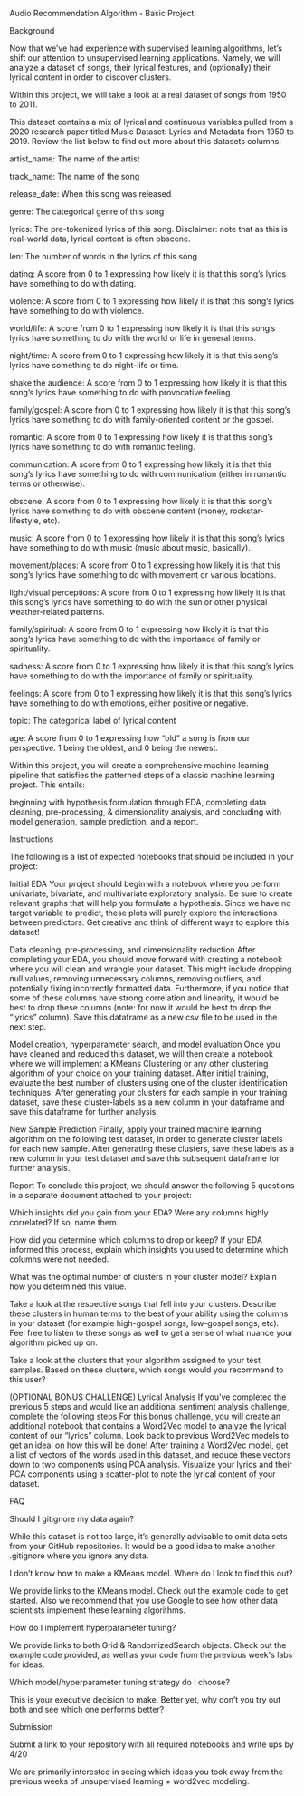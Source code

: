 Audio Recommendation Algorithm - Basic Project

Background

Now that we’ve had experience with supervised learning algorithms, let’s shift our attention to unsupervised learning applications. Namely, we will analyze a dataset of songs, their lyrical features, and (optionally) their lyrical content in order to discover clusters. 

Within this project, we will take a look at a real dataset of songs from 1950 to 2011. 

This dataset contains a mix of lyrical and continuous variables pulled from a 2020 research paper titled Music Dataset: Lyrics and Metadata from 1950 to 2019. Review the list below to find out more about this datasets columns:

artist_name: The name of the artist

track_name: The name of the song

release_date: When this song was released

genre: The categorical genre of this song

lyrics: The pre-tokenized lyrics of this song. Disclaimer: note that as this is real-world data, lyrical content is often obscene. 

len:  The number of words in the lyrics of this song

dating: A score from 0 to 1 expressing how likely it is that this song’s lyrics have something to do with dating.

violence: A score from 0 to 1 expressing how likely it is that this song’s lyrics have something to do with violence.

world/life: A score from 0 to 1 expressing how likely it is that this song’s lyrics have something to do with the world or life in general terms.

night/time: A score from 0 to 1 expressing how likely it is that this song’s lyrics have something to do night-life or time.

shake the audience: A score from 0 to 1 expressing how likely it is that this song’s lyrics have something to do with provocative feeling.

family/gospel: A score from 0 to 1 expressing how likely it is that this song’s lyrics have something to do with family-oriented content or the gospel.

romantic: A score from 0 to 1 expressing how likely it is that this song’s lyrics have something to do with romantic feeling.

communication: A score from 0 to 1 expressing how likely it is that this song’s lyrics have something to do with communication (either in romantic terms or otherwise).

obscene: A score from 0 to 1 expressing how likely it is that this song’s lyrics have something to do with obscene content (money, rockstar-lifestyle, etc).

music: A score from 0 to 1 expressing how likely it is that this song’s lyrics have something to do with music (music about music, basically).

movement/places: A score from 0 to 1 expressing how likely it is that this song’s lyrics have something to do with movement or various locations.

light/visual perceptions: A score from 0 to 1 expressing how likely it is that this song’s lyrics have something to do with the sun or other physical weather-related patterns.

family/spiritual: A score from 0 to 1 expressing how likely it is that this song’s lyrics have something to do with the importance of family or spirituality.

sadness: A score from 0 to 1 expressing how likely it is that this song’s lyrics have something to do with the importance of family or spirituality.

feelings: A score from 0 to 1 expressing how likely it is that this song’s lyrics have something to do with emotions, either positive or negative.

topic: The categorical label of lyrical content

age: A score from 0 to 1 expressing how “old” a song is from our perspective. 1 being the oldest, and 0 being the newest.


Within this project, you will create a comprehensive machine learning pipeline that satisfies the patterned steps of a classic machine learning project. This entails:

beginning with hypothesis formulation through EDA, 
completing data cleaning, pre-processing, & dimensionality analysis, 
and concluding with model generation, sample prediction, and a report.

Instructions

The following is a list of expected notebooks that should be included in your project:

Initial EDA
Your project should begin with a notebook where you perform univariate, bivariate, and multivariate exploratory analysis. 
Be sure to create relevant graphs that will help you formulate a hypothesis. 
Since we have no target variable to predict, these plots will purely explore the interactions between predictors. Get creative and think of different ways to explore this dataset!

Data cleaning, pre-processing, and dimensionality reduction
After completing your EDA, you should move forward with creating a notebook where you will clean and wrangle your dataset. This might include dropping null values, removing unnecessary columns, removing outliers, and potentially fixing incorrectly formatted data. 
Furthermore, if you notice that some of these columns have strong correlation and linearity, it would be best to drop these columns (note: for now it would be best to drop the “lyrics” column).
Save this dataframe as a new csv file to be used in the next step.

Model creation, hyperparameter search, and model evaluation
Once you have cleaned and reduced this dataset, we will then create a notebook where we will implement a KMeans Clustering or any other clustering algorithm of your choice on your training dataset.
After initial training, evaluate the best number of clusters using one of the cluster identification techniques.
After generating your clusters for each sample in your training dataset, save these cluster-labels as a new column in your dataframe and save this dataframe for further analysis.

New Sample Prediction
Finally, apply your trained machine learning algorithm on the following test dataset, in order to generate cluster labels for each new sample.
After generating these clusters, save these labels as a new column in your test dataset and save this subsequent dataframe for further analysis.

Report
To conclude this project, we should answer the following 5 questions in a separate document attached to your project:

Which insights did you gain from your EDA? Were any columns highly correlated? If so, name them.

How did you determine which columns to drop or keep? If your EDA informed this process, explain which insights you used to determine which columns were not needed. 

What was the optimal number of clusters in your cluster model? Explain how you determined this value.

Take a look at the respective songs that fell into your clusters. Describe these clusters in human terms to the best of your ability using the columns in your dataset (for example high-gospel songs, low-gospel songs, etc). Feel free to listen to these songs as well to get a sense of what nuance your algorithm picked up on.

Take a look at the clusters that your algorithm assigned to your test samples. Based on these clusters, which songs would you recommend to this user?

(OPTIONAL BONUS CHALLENGE) Lyrical Analysis If you’ve completed the previous 5 steps and would like an additional sentiment analysis challenge, complete the following steps
For this bonus challenge, you will create an additional notebook that contains a Word2Vec model to analyze the lyrical content of our “lyrics” column. Look back to previous Word2Vec models to get an ideal on how this will be done!
After training a Word2Vec model, get a list of vectors of the words used in this dataset, and reduce these vectors down to two components using PCA analysis.
Visualize your lyrics and their PCA components using a scatter-plot to note the lyrical content of your dataset.

FAQ

Should I gitignore my data again?
	
While this dataset is not too large, it’s generally advisable to omit data sets from your GitHub repositories. It would be a good idea to make another .gitignore where you ignore any data.

I don’t know how to make a KMeans model. Where do I look to find this out?
	
We provide links to the KMeans model. Check out the example code to get started. Also we recommend that you use Google to see how other data scientists implement these learning algorithms.

How do I implement hyperparameter tuning?

We provide links to both Grid & RandomizedSearch objects. Check out the example code provided, as well as your code from the previous week's labs for ideas.

Which model/hyperparameter tuning strategy do I choose?

This is your executive decision to make. Better yet, why don’t you try out both and see which one performs better?

Submission

Submit a link to your repository with all required notebooks and write ups by 4/20

We are primarily interested in seeing which ideas you took away from the previous weeks of unsupervised learning + word2vec modeling. 
